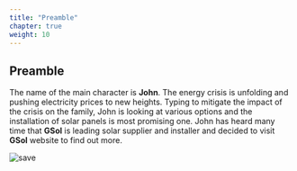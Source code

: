 ```yaml
---
title: "Preamble"
chapter: true
weight: 10
---
```


## Preamble

The name of the main character is **John**. The energy crisis is unfolding and pushing electricity prices to new heights. Typing to mitigate the impact of the crisis on the family, John is looking at various options and the installation of solar panels is most promising one.
John has heard many time that **GSol** is leading solar supplier and installer and decided to visit **GSol** website to find out more.


![save](/images/Roof.PNG)


